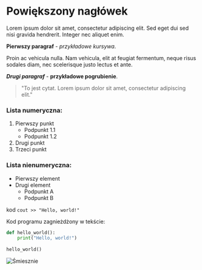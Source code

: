 
# Powiększony nagłówek

Lorem ipsum dolor sit amet, consectetur adipiscing elit. Sed eget dui sed nisi gravida hendrerit. Integer nec aliquet enim. 

**Pierwszy paragraf** - *przykładowe kursywa*.

Proin ac vehicula nulla. Nam vehicula, elit at feugiat fermentum, neque risus sodales diam, nec scelerisque justo lectus et ante. 

***Drugi paragraf*** - **przykładowe pogrubienie**.

> "To jest cytat. Lorem ipsum dolor sit amet, consectetur adipiscing elit."

### Lista numeryczna:
1. Pierwszy punkt
   - Podpunkt 1.1
   - Podpunkt 1.2
2. Drugi punkt
3. Trzeci punkt

### Lista nienumeryczna:
- Pierwszy element
- Drugi element
   - Podpunkt A
   - Podpunkt B

kod `cout >> "Hello, world!"`

Kod programu zagnieżdżony w tekście:

```python
def hello_world():
    print("Hello, world!")
    
hello_world()
```
![Śmiesznie]("warsztat_1\photo_2024-01-23_21-04-54.jpg")